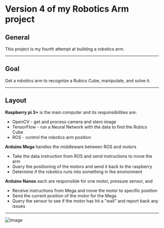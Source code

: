 # Version 4 of my Robotics Arm project

## General
This project is my fourth attempt at building a robotics arm.

---
## Goal
Get a robotics arm to recognize a Rubics Cube, manipulate, and solve it.

---
## Layout
**Raspberry pi 3+** is the main computer and its responsibilities are:
* OpenCV - get and process camera and stero image
* TensorFlow - run a Neural Network with the data to find the Rubics Cube
* ROS - control the robotics arm position

**Arduino Mega** handles the middleware between ROS and motors
* Take the data instruction from ROS and send instructions to move the arm
* Query the positioning of the motors and send it back to the raspberry
* Determine if the robotics runs into something in the environment

**Arduino Nanos** each are responsible for one motor, pressure sensor, and 
* Receive instructions from Mega and move the motor to specific position
* Send the current position of the motor for the Mega
* Query the sensor to see if the motor has hit a "wall" and report back any issues

---
![Image](https://github.com/aalhag24/RoboticArmAI/Img/Outline.png)
